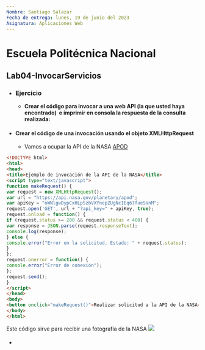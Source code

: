 ```yaml
---
Nombre: Santiago Salazar
Fecha de entrega: lunes, 19 de junio del 2023
Asignatura: Aplicaciones Web 
---
```

# Escuela Politécnica Nacional
## Lab04-InvocarServicios
- ### Ejercicio
	- **Crear el código para invocar a una web API (la que usted haya encontrado)  e imprimir en consola la respuesta de la consulta realizada:**
- #### Crear el código de una invocación usando el objeto XMLHttpRequest
	- Vamos a ocupar la API de la NASA [APOD](https://github.com/nasa/apod-api)
```html
<!DOCTYPE html>
<html>
<head>
<title>Ejemplo de invocación de la API de la NASA</title>
<script type="text/javascript">
function makeRequest() {
var request = new XMLHttpRequest();
var url = "https://api.nasa.gov/planetary/apod";
var apiKey = "oWNlgwDypCxHLpSzbVXYnepZUgNcIEq67fueSVnM";
request.open('GET', url + "?api_key=" + apiKey, true);
request.onload = function() {
if (request.status >= 200 && request.status < 400) {
var response = JSON.parse(request.responseText);
console.log(response);
} else {
console.error("Error en la solicitud. Estado: " + request.status);
}
};
request.onerror = function() {
console.error("Error de conexión");
};
request.send();
}
</script>
</head>
<body>
<button onclick="makeRequest()">Realizar solicitud a la API de la NASA</button>
</body>
</html>
```
Este código sirve para recibir una fotografía de la NASA
![](Pasted%20image%2020230619160424.png)
- #### 